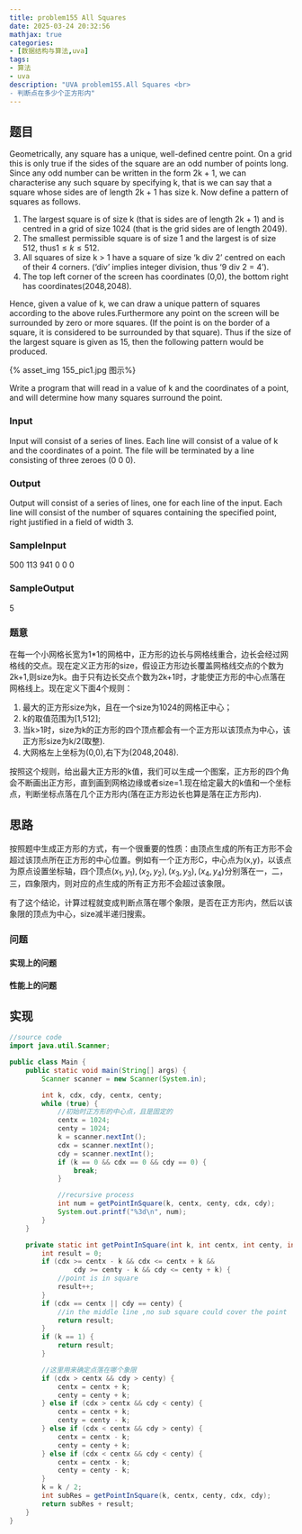 ```yaml
---
title: problem155 All Squares
date: 2025-03-24 20:32:56
mathjax: true
categories:
- [数据结构与算法,uva]
tags:
- 算法
- uva
description: "UVA problem155.All Squares <br>
- 判断点在多少个正方形内"
---
```


## 题目

Geometrically, any square has a unique, well-defined centre point. On a grid this is only true if the sides of the square are an odd number of points long. Since any odd number can be written in the form 2k + 1, we can characterise any such square by specifying k, that is we can say that a square whose sides are of length 2k + 1 has size k. Now define a pattern of squares as follows.

1. The largest square is of size k (that is sides are of length 2k + 1) and is centred in a grid of size 1024 (that is the grid sides are of length 2049).
2. The smallest permissible square is of size 1 and the largest is of size 512, thus$1\leq k \leq 512$.
3. All squares of size k > 1 have a square of size ‘k div 2’ centred on each of their 4 corners. (‘div’ implies integer division, thus ‘9 div 2 = 4’).
4. The top left corner of the screen has coordinates (0,0), the bottom right has coordinates(2048,2048).

Hence, given a value of k, we can draw a unique pattern of squares according to the above rules.Furthermore any point on the screen will be surrounded by zero or more squares. (If the point is on the border of a square, it is considered to be surrounded by that square). Thus if the size of the largest square is given as 15, then the following pattern would be produced.

{% asset_img 155_pic1.jpg 图示%}

Write a program that will read in a value of k and the coordinates of a point, and will determine how many squares surround the point.

### Input

Input will consist of a series of lines. Each line will consist of a value of k and the coordinates of a point. The file will be terminated by a line consisting of three zeroes (0 0 0).

### Output

Output will consist of a series of lines, one for each line of the input. Each line will consist of the number of squares containing the specified point, right justified in a field of width 3.

### SampleInput

500 113 941
0 0 0

### SampleOutput

  5

### 题意

在每一个小网格长宽为1*1的网格中，正方形的边长与网格线重合，边长会经过网格线的交点。现在定义正方形的size，假设正方形边长覆盖网格线交点的个数为2k+1,则size为k。由于只有边长交点个数为2k+1时，才能使正方形的中心点落在网格线上。现在定义下面4个规则：

1. 最大的正方形size为k，且在一个size为1024的网格正中心；
2. k的取值范围为[1,512];
3. 当k>1时，size为k的正方形的四个顶点都会有一个正方形以该顶点为中心，该正方形size为k/2(取整).
4. 大网格左上坐标为(0,0),右下为(2048,2048).

按照这个规则，给出最大正方形的k值，我们可以生成一个图案，正方形的四个角会不断画出正方形，直到画到网格边缘或者size=1.现在给定最大的k值和一个坐标点，判断坐标点落在几个正方形内(落在正方形边长也算是落在正方形内).

## 思路

按照题中生成正方形的方式，有一个很重要的性质：由顶点生成的所有正方形不会超过该顶点所在正方形的中心位置。例如有一个正方形C，中心点为(x,y)，以该点为原点设置坐标轴，四个顶点$(x_1,y_1),(x_2,y_2),(x_3,y_3),(x_4,y_4)$分别落在一，二，三，四象限内，则对应的点生成的所有正方形不会超过该象限。

有了这个结论，计算过程就变成判断点落在哪个象限，是否在正方形内，然后以该象限的顶点为中心，size减半递归搜索。

### 问题

#### 实现上的问题

#### 性能上的问题

## 实现

```JAVA .{line-numbers}
//source code
import java.util.Scanner;

public class Main {
    public static void main(String[] args) {
        Scanner scanner = new Scanner(System.in);

        int k, cdx, cdy, centx, centy;
        while (true) {
            //初始时正方形的中心点，且是固定的
            centx = 1024;
            centy = 1024;
            k = scanner.nextInt();
            cdx = scanner.nextInt();
            cdy = scanner.nextInt();
            if (k == 0 && cdx == 0 && cdy == 0) {
                break;
            }

            //recursive process
            int num = getPointInSquare(k, centx, centy, cdx, cdy);
            System.out.printf("%3d\n", num);
        }
    }

    private static int getPointInSquare(int k, int centx, int centy, int cdx, int cdy) {
        int result = 0;
        if (cdx >= centx - k && cdx <= centx + k &&
                cdy >= centy - k && cdy <= centy + k) {
            //point is in square
            result++;
        }
        if (cdx == centx || cdy == centy) {
            //in the middle line ,no sub square could cover the point
            return result;
        }
        if (k == 1) {
            return result;
        }

        //这里用来确定点落在哪个象限
        if (cdx > centx && cdy > centy) {
            centx = centx + k;
            centy = centy + k;
        } else if (cdx > centx && cdy < centy) {
            centx = centx + k;
            centy = centy - k;
        } else if (cdx < centx && cdy > centy) {
            centx = centx - k;
            centy = centy + k;
        } else if (cdx < centx && cdy < centy) {
            centx = centx - k;
            centy = centy - k;
        }
        k = k / 2;
        int subRes = getPointInSquare(k, centx, centy, cdx, cdy);
        return subRes + result;
    }
}
```
